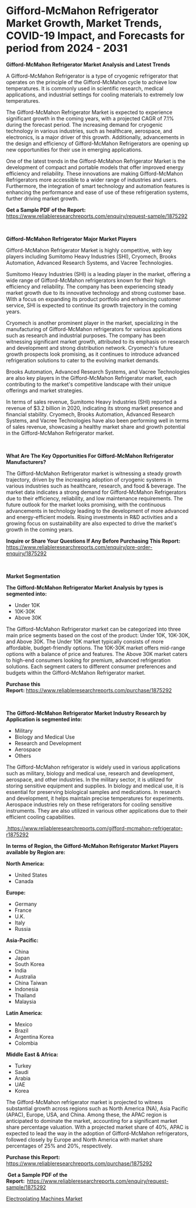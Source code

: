 <p><h1>Gifford-McMahon Refrigerator Market Growth, Market Trends, COVID-19 Impact, and Forecasts for period from 2024 - 2031</h1></p><p><strong>Gifford-McMahon Refrigerator Market Analysis and Latest Trends</strong></p>
<p><p>A Gifford-McMahon Refrigerator is a type of cryogenic refrigerator that operates on the principle of the Gifford-McMahon cycle to achieve low temperatures. It is commonly used in scientific research, medical applications, and industrial settings for cooling materials to extremely low temperatures. </p><p>The Gifford-McMahon Refrigerator Market is expected to experience significant growth in the coming years, with a projected CAGR of 7.1% during the forecast period. The increasing demand for cryogenic technology in various industries, such as healthcare, aerospace, and electronics, is a major driver of this growth. Additionally, advancements in the design and efficiency of Gifford-McMahon Refrigerators are opening up new opportunities for their use in emerging applications.</p><p>One of the latest trends in the Gifford-McMahon Refrigerator Market is the development of compact and portable models that offer improved energy efficiency and reliability. These innovations are making Gifford-McMahon Refrigerators more accessible to a wider range of industries and users. Furthermore, the integration of smart technology and automation features is enhancing the performance and ease of use of these refrigeration systems, further driving market growth.</p></p>
<p><strong>Get a Sample PDF of the Report:&nbsp;</strong> <a href="https://www.reliableresearchreports.com/enquiry/request-sample/1875292">https://www.reliableresearchreports.com/enquiry/request-sample/1875292</a></p>
<p>&nbsp;</p>
<p><strong>Gifford-McMahon Refrigerator Major Market Players</strong></p>
<p><p>Gifford-McMahon Refrigerator Market is highly competitive, with key players including Sumitomo Heavy Industries (SHI), Cryomech, Brooks Automation, Advanced Research Systems, and Vacree Technologies.</p><p>Sumitomo Heavy Industries (SHI) is a leading player in the market, offering a wide range of Gifford-McMahon refrigerators known for their high efficiency and reliability. The company has been experiencing steady market growth due to its innovative technology and strong customer base. With a focus on expanding its product portfolio and enhancing customer service, SHI is expected to continue its growth trajectory in the coming years.</p><p>Cryomech is another prominent player in the market, specializing in the manufacturing of Gifford-McMahon refrigerators for various applications such as research and industrial purposes. The company has been witnessing significant market growth, attributed to its emphasis on research and development and strong distribution network. Cryomech's future growth prospects look promising, as it continues to introduce advanced refrigeration solutions to cater to the evolving market demands.</p><p>Brooks Automation, Advanced Research Systems, and Vacree Technologies are also key players in the Gifford-McMahon Refrigerator market, each contributing to the market's competitive landscape with their unique offerings and market strategies.</p><p>In terms of sales revenue, Sumitomo Heavy Industries (SHI) reported a revenue of $3.2 billion in 2020, indicating its strong market presence and financial stability. Cryomech, Brooks Automation, Advanced Research Systems, and Vacree Technologies have also been performing well in terms of sales revenue, showcasing a healthy market share and growth potential in the Gifford-McMahon Refrigerator market.</p></p>
<p>&nbsp;</p>
<p><strong>What Are The Key Opportunities For Gifford-McMahon Refrigerator Manufacturers?</strong></p>
<p><p>The Gifford-McMahon Refrigerator market is witnessing a steady growth trajectory, driven by the increasing adoption of cryogenic systems in various industries such as healthcare, research, and food & beverage. The market data indicates a strong demand for Gifford-McMahon Refrigerators due to their efficiency, reliability, and low maintenance requirements. The future outlook for the market looks promising, with the continuous advancements in technology leading to the development of more advanced and energy-efficient models. Rising investments in R&D activities and a growing focus on sustainability are also expected to drive the market's growth in the coming years.</p></p>
<p><strong>Inquire or Share Your Questions If Any Before Purchasing This Report:</strong> <a href="https://www.reliableresearchreports.com/enquiry/pre-order-enquiry/1875292">https://www.reliableresearchreports.com/enquiry/pre-order-enquiry/1875292</a></p>
<p>&nbsp;</p>
<p><strong>Market Segmentation</strong></p>
<p><strong>The Gifford-McMahon Refrigerator Market Analysis by types is segmented into:</strong></p>
<p><ul><li>Under 10K</li><li>10K-30K</li><li>Above 30K</li></ul></p>
<p><p>The Gifford-McMahon Refrigerator market can be categorized into three main price segments based on the cost of the product: Under 10K, 10K-30K, and Above 30K. The Under 10K market typically consists of more affordable, budget-friendly options. The 10K-30K market offers mid-range options with a balance of price and features. The Above 30K market caters to high-end consumers looking for premium, advanced refrigeration solutions. Each segment caters to different consumer preferences and budgets within the Gifford-McMahon Refrigerator market.</p></p>
<p><strong>Purchase this Report:&nbsp;</strong><a href="https://www.reliableresearchreports.com/purchase/1875292">https://www.reliableresearchreports.com/purchase/1875292</a></p>
<p>&nbsp;</p>
<p><strong>The Gifford-McMahon Refrigerator Market Industry Research by Application is segmented into:</strong></p>
<p><ul><li>Military</li><li>Biology and Medical Use</li><li>Research and Development</li><li>Aerospace</li><li>Others</li></ul></p>
<p><p>The Gifford-McMahon refrigerator is widely used in various applications such as military, biology and medical use, research and development, aerospace, and other industries. In the military sector, it is utilized for storing sensitive equipment and supplies. In biology and medical use, it is essential for preserving biological samples and medications. In research and development, it helps maintain precise temperatures for experiments. Aerospace industries rely on these refrigerators for cooling sensitive instruments. They are also utilized in various other applications due to their efficient cooling capabilities.</p></p>
<p><a href="https://www.reliableresearchreports.com/gifford-mcmahon-refrigerator-r1875292">&nbsp;https://www.reliableresearchreports.com/gifford-mcmahon-refrigerator-r1875292</a></p>
<p><strong>In terms of Region, the Gifford-McMahon Refrigerator Market Players available by Region are:</strong></p>
<p>
    <p> <strong> North America: </strong>
        <ul>
            <li>United States</li>
            <li>Canada</li>
        </ul>
        </p> 
    <p> <strong> Europe: </strong>
        <ul>
            <li>Germany</li>
            <li>France</li>
            <li>U.K.</li>
            <li>Italy</li>
            <li>Russia</li>
        </ul>
        </p> 
    <p> <strong> Asia-Pacific: </strong>
        <ul>
            <li>China</li>
            <li>Japan</li>
            <li>South Korea</li>
            <li>India</li>
            <li>Australia</li>
            <li>China Taiwan</li>
            <li>Indonesia</li>
            <li>Thailand</li>
            <li>Malaysia</li>
        </ul>
        </p> 
    <p> <strong> Latin America: </strong>
        <ul>
            <li>Mexico</li>
            <li>Brazil</li>
            <li>Argentina Korea</li>
            <li>Colombia</li>
        </ul>
        </p> 
    <p> <strong> Middle East & Africa: </strong>
        <ul>
            <li>Turkey</li>
            <li>Saudi</li>
            <li>Arabia</li>
            <li>UAE</li>
            <li>Korea</li>
        </ul>
    </p>
    </p>
<p><p>The Gifford-McMahon refrigerator market is projected to witness substantial growth across regions such as North America (NA), Asia Pacific (APAC), Europe, USA, and China. Among these, the APAC region is anticipated to dominate the market, accounting for a significant market share percentage valuation. With a projected market share of 40%, APAC is expected to lead the way in the adoption of Gifford-McMahon refrigerators, followed closely by Europe and North America with market share percentages of 25% and 20%, respectively.</p></p>
<p><strong>Purchase this Report: </strong><a href="https://www.reliableresearchreports.com/purchase/1875292">https://www.reliableresearchreports.com/purchase/1875292</a></p>
<p>&nbsp;<strong>Get a Sample PDF of the Report:&nbsp;&nbsp;</strong><a href="https://www.reliableresearchreports.com/enquiry/request-sample/1875292">https://www.reliableresearchreports.com/enquiry/request-sample/1875292</a></p>
<p><strong></strong></p>
<p><p><a href="https://github.com/bushilahore52/Market-Research-Report-List-1/blob/main/electroplating-machines-market.md">Electroplating Machines Market</a></p></p>